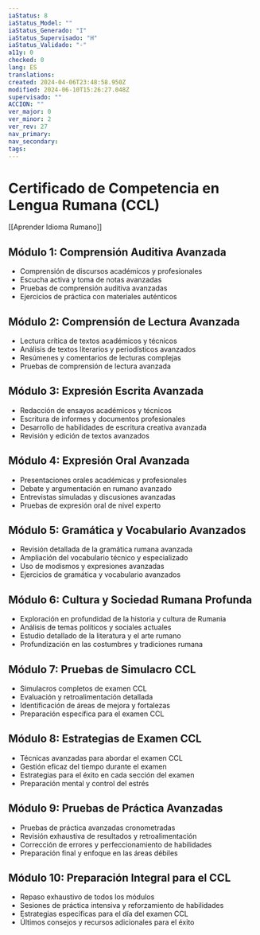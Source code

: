 ```yaml
---
iaStatus: 8
iaStatus_Model: ""
iaStatus_Generado: "I"
iaStatus_Supervisado: "H"
iaStatus_Validado: "-"
a11y: 0
checked: 0
lang: ES
translations: 
created: 2024-04-06T23:48:58.950Z
modified: 2024-06-10T15:26:27.048Z
supervisado: ""
ACCION: ""
ver_major: 0
ver_minor: 2
ver_rev: 27
nav_primary: 
nav_secondary: 
tags:
---
```

# Certificado de Competencia en Lengua Rumana (CCL)

[[Aprender Idioma Rumano]]

## Módulo 1: Comprensión Auditiva Avanzada

- Comprensión de discursos académicos y profesionales
- Escucha activa y toma de notas avanzadas
- Pruebas de comprensión auditiva avanzadas
- Ejercicios de práctica con materiales auténticos

## Módulo 2: Comprensión de Lectura Avanzada

- Lectura crítica de textos académicos y técnicos
- Análisis de textos literarios y periodísticos avanzados
- Resúmenes y comentarios de lecturas complejas
- Pruebas de comprensión de lectura avanzada

## Módulo 3: Expresión Escrita Avanzada

- Redacción de ensayos académicos y técnicos
- Escritura de informes y documentos profesionales
- Desarrollo de habilidades de escritura creativa avanzada
- Revisión y edición de textos avanzados

## Módulo 4: Expresión Oral Avanzada

- Presentaciones orales académicas y profesionales
- Debate y argumentación en rumano avanzado
- Entrevistas simuladas y discusiones avanzadas
- Pruebas de expresión oral de nivel experto

## Módulo 5: Gramática y Vocabulario Avanzados

- Revisión detallada de la gramática rumana avanzada
- Ampliación del vocabulario técnico y especializado
- Uso de modismos y expresiones avanzadas
- Ejercicios de gramática y vocabulario avanzados

## Módulo 6: Cultura y Sociedad Rumana Profunda

- Exploración en profundidad de la historia y cultura de Rumania
- Análisis de temas políticos y sociales actuales
- Estudio detallado de la literatura y el arte rumano
- Profundización en las costumbres y tradiciones rumana

## Módulo 7: Pruebas de Simulacro CCL

- Simulacros completos de examen CCL
- Evaluación y retroalimentación detallada
- Identificación de áreas de mejora y fortalezas
- Preparación específica para el examen CCL

## Módulo 8: Estrategias de Examen CCL

- Técnicas avanzadas para abordar el examen CCL
- Gestión eficaz del tiempo durante el examen
- Estrategias para el éxito en cada sección del examen
- Preparación mental y control del estrés

## Módulo 9: Pruebas de Práctica Avanzadas

- Pruebas de práctica avanzadas cronometradas
- Revisión exhaustiva de resultados y retroalimentación
- Corrección de errores y perfeccionamiento de habilidades
- Preparación final y enfoque en las áreas débiles

## Módulo 10: Preparación Integral para el CCL

- Repaso exhaustivo de todos los módulos
- Sesiones de práctica intensiva y reforzamiento de habilidades
- Estrategias específicas para el día del examen CCL
- Últimos consejos y recursos adicionales para el éxito

